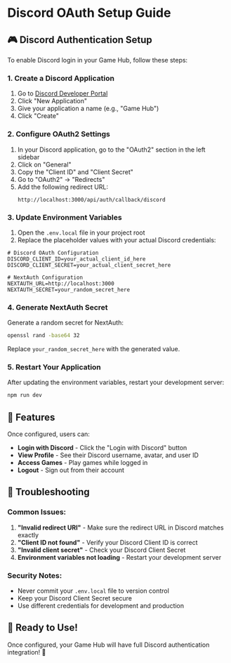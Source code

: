 # Discord OAuth Setup Guide

## 🎮 Discord Authentication Setup

To enable Discord login in your Game Hub, follow these steps:

### 1. Create a Discord Application

1. Go to [Discord Developer Portal](https://discord.com/developers/applications)
2. Click "New Application"
3. Give your application a name (e.g., "Game Hub")
4. Click "Create"

### 2. Configure OAuth2 Settings

1. In your Discord application, go to the "OAuth2" section in the left sidebar
2. Click on "General"
3. Copy the "Client ID" and "Client Secret"
4. Go to "OAuth2" → "Redirects"
5. Add the following redirect URL:
   ```
   http://localhost:3000/api/auth/callback/discord
   ```

### 3. Update Environment Variables

1. Open the `.env.local` file in your project root
2. Replace the placeholder values with your actual Discord credentials:

```env
# Discord OAuth Configuration
DISCORD_CLIENT_ID=your_actual_client_id_here
DISCORD_CLIENT_SECRET=your_actual_client_secret_here

# NextAuth Configuration
NEXTAUTH_URL=http://localhost:3000
NEXTAUTH_SECRET=your_random_secret_here
```

### 4. Generate NextAuth Secret

Generate a random secret for NextAuth:

```bash
openssl rand -base64 32
```

Replace `your_random_secret_here` with the generated value.

### 5. Restart Your Application

After updating the environment variables, restart your development server:

```bash
npm run dev
```

## 🎯 Features

Once configured, users can:

- **Login with Discord** - Click the "Login with Discord" button
- **View Profile** - See their Discord username, avatar, and user ID
- **Access Games** - Play games while logged in
- **Logout** - Sign out from their account

## 🔧 Troubleshooting

### Common Issues:

1. **"Invalid redirect URI"** - Make sure the redirect URL in Discord matches exactly
2. **"Client ID not found"** - Verify your Discord Client ID is correct
3. **"Invalid client secret"** - Check your Discord Client Secret
4. **Environment variables not loading** - Restart your development server

### Security Notes:

- Never commit your `.env.local` file to version control
- Keep your Discord Client Secret secure
- Use different credentials for development and production

## 🚀 Ready to Use!

Once configured, your Game Hub will have full Discord authentication integration! 🎉
